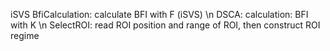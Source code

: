i S V S 
BfiCalculation: calculate BFI with F (iSVS) \n
DSCA: calculation: BFI with K \n
SelectROI: read ROI position and range of ROI, then construct ROI regime
 
 
